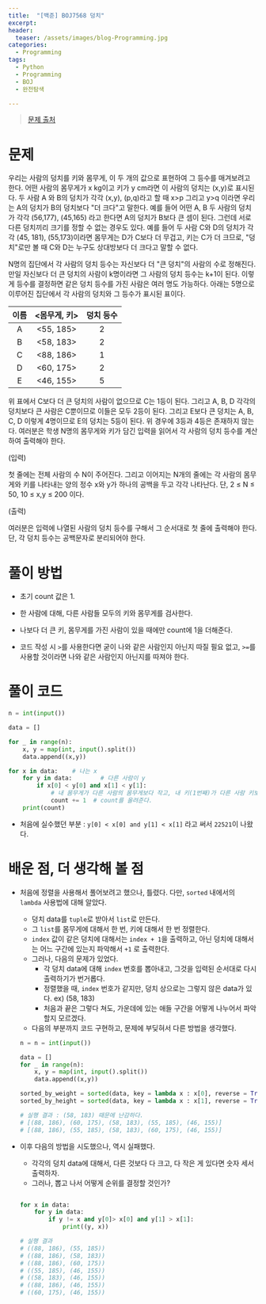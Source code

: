 ```yaml
---
title:  "[백준] BOJ7568 덩치"
excerpt:
header:
  teaser: /assets/images/blog-Programming.jpg
categories:
  - Programming
tags:
  - Python
  - Programming
  - BOJ
  - 완전탐색

---
```




> [문제 출처](https://www.acmicpc.net/problem/7568)



# 문제

우리는 사람의 덩치를 키와 몸무게, 이 두 개의 값으로 표현하여 그 등수를 매겨보려고 한다. 어떤 사람의 몸무게가 x kg이고 키가 y cm라면 이 사람의 덩치는 (x,y)로 표시된다. 두 사람 A 와 B의 덩치가 각각 (x,y), (p,q)라고 할 때 x>p 그리고 y>q 이라면 우리는 A의 덩치가 B의 덩치보다 "더 크다"고 말한다. 예를 들어 어떤 A, B 두 사람의 덩치가 각각 (56,177), (45,165) 라고 한다면 A의 덩치가 B보다 큰 셈이 된다. 그런데 서로 다른 덩치끼리 크기를 정할 수 없는 경우도 있다. 예를 들어 두 사람 C와 D의 덩치가 각각 (45, 181), (55,173)이라면 몸무게는 D가 C보다 더 무겁고, 키는 C가 더 크므로, "덩치"로만 볼 때 C와 D는 누구도 상대방보다 더 크다고 말할 수 없다.

N명의 집단에서 각 사람의 덩치 등수는 자신보다 더 "큰 덩치"의 사람의 수로 정해진다. 만일 자신보다 더 큰 덩치의 사람이 k명이라면 그 사람의 덩치 등수는 k+1이 된다. 이렇게 등수를 결정하면 같은 덩치 등수를 가진 사람은 여러 명도 가능하다. 아래는 5명으로 이루어진 집단에서 각 사람의 덩치와 그 등수가 표시된 표이다.

| 이름 | <몸무게, 키> | 덩치 등수 |
| :--: | :----------: | :-------: |
|  A   |  <55, 185>   |     2     |
|  B   |  <58, 183>   |     2     |
|  C   |  <88, 186>   |     1     |
|  D   |  <60, 175>   |     2     |
|  E   |  <46, 155>   |     5     |

위 표에서 C보다 더 큰 덩치의 사람이 없으므로 C는 1등이 된다. 그리고 A, B, D 각각의 덩치보다 큰 사람은 C뿐이므로 이들은 모두 2등이 된다. 그리고 E보다 큰 덩치는 A, B, C, D 이렇게 4명이므로 E의 덩치는 5등이 된다. 위 경우에 3등과 4등은 존재하지 않는다. 여러분은 학생 N명의 몸무게와 키가 담긴 입력을 읽어서 각 사람의 덩치 등수를 계산하여 출력해야 한다.



(입력)

첫 줄에는 전체 사람의 수 N이 주어진다. 그리고 이어지는 N개의 줄에는 각 사람의 몸무게와 키를 나타내는 양의 정수 x와 y가 하나의 공백을 두고 각각 나타난다. 단, 2 ≤ N ≤ 50, 10 ≤ x,y ≤ 200 이다.



(출력)

여러분은 입력에 나열된 사람의 덩치 등수를 구해서 그 순서대로 첫 줄에 출력해야 한다. 단, 각 덩치 등수는 공백문자로 분리되어야 한다.



# 풀이 방법

* 초기 count 값은 1.
* 한 사람에 대해, 다른 사람들 모두의 키와 몸무게를 검사한다.

* 나보다 더 큰 키, 몸무게를 가진 사람이 있을 때에만 count에 1을 더해준다.

* 코드 작성 시 `>`를 사용한다면 굳이 나와 같은 사람인지 아닌지 따질 필요 없고, `>=`를 사용할 것이라면 나와 같은 사람인지 아닌지를 따져야 한다.





# 풀이 코드

```python
n = int(input())

data = [] 

for _ in range(n):
    x, y = map(int, input().split())
    data.append((x,y))

for x in data:    # 나는 x
    for y in data:        # 다른 사람이 y
        if x[0] < y[0] and x[1] < y[1]:
            # 내 몸무게가 다른 사람의 몸무게보다 작고, 내 키(1번째)가 다른 사람 키보다 작을 때에만
            count += 1  # count를 올려준다.
    print(count)
```

* 처음에 실수했던 부분 : ```y[0] < x[0] and y[1] < x[1]``` 라고 써서 `22521`이 나왔다.



# 배운 점, 더 생각해 볼 점

* 처음에 정렬을 사용해서 풀어보려고 했으나, 틀렸다. 다만, `sorted` 내에서의 `lambda` 사용법에 대해 알았다.

  * 덩치 data를 `tuple`로 받아서 `list`로 만든다.
  * 그 `list`를 몸무게에 대해서 한 번, 키에 대해서 한 번 정렬한다.
  * `index` 값이 같은 덩치에 대해서는 `index + 1`을 출력하고, 아닌 덩치에 대해서는 어느 구간에 있는지 파악해서 `+1` 로 출력한다.
  * 그러나, 다음의 문제가 있었다.
    * 각 덩치 data에 대해 `index` 번호를 뽑아내고, 그것을 입력된 순서대로 다시 출력하기가 번거롭다.
    * 정렬했을 때, `index` 번호가 같지만, 덩치 상으로는 그렇지 않은 data가 있다. ex) (58, 183)
    * 처음과 끝은 그렇다 쳐도, 가운데에 있는 애들 구간을 어떻게 나누어서 파악할지 모르겠다.
  * 다음의 부분까지 코드 구현하고, 문제에 부딪혀서 다른 방법을 생각했다.
  
  ```python
  n = n = int(input())
  
  data = [] 
  for _ in range(n):
      x, y = map(int, input().split())
      data.append((x,y))
  
  sorted_by_weight = sorted(data, key = lambda x : x[0], reverse = True)
  sorted_by_height = sorted(data, key = lambda x : x[1], reverse = True)
  
  # 실행 결과 : (58, 183) 때문에 난감하다.
  # [(88, 186), (60, 175), (58, 183), (55, 185), (46, 155)]
  # [(88, 186), (55, 185), (58, 183), (60, 175), (46, 155)]
  ```



* 이후 다음의 방법을 시도했으나, 역시 실패했다.

  * 각각의 덩치 data에 대해서, 다른 것보다 다 크고, 다 작은 게 있다면 숫자 세서 출력하자.
  * 그러나, 뽑고 나서 어떻게 순위를 결정할 것인가?

  ```python
  
  for x in data:
      for y in data:
          if y != x and y[0]> x[0] and y[1] > x[1]:
              print((y, x))
  
  # 실행 결과
  # ((88, 186), (55, 185))
  # ((88, 186), (58, 183))
  # ((88, 186), (60, 175))
  # ((55, 185), (46, 155))
  # ((58, 183), (46, 155))
  # ((88, 186), (46, 155))
  # ((60, 175), (46, 155))
  ```

  